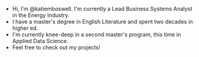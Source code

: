 - Hi, I’m @katiemboswell. I'm currently a Lead Business Systems Analyst in the Energy Industry.
- I have a master's degree in English Literature and spent two decades in higher ed.
- I'm currently knee-deep in a second master's program, this time in Applied Data Science.
- Feel free to check out my projects!

<!---
katiemboswell/katiemboswell is a ✨ special ✨ repository because its `README.md` (this file) appears on your GitHub profile.
You can click the Preview link to take a look at your changes.
--->
